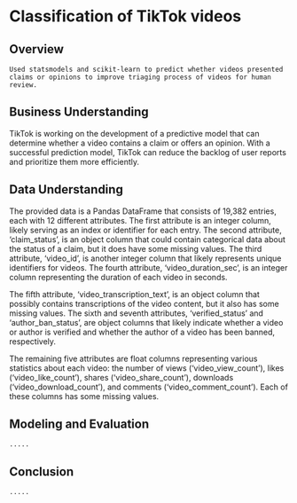 # Classification of TikTok videos

## Overview

    Used statsmodels and scikit-learn to predict whether videos presented claims or opinions to improve triaging process of videos for human review.

## Business Understanding
TikTok is working on the development of a predictive model that can determine whether a video contains a claim or offers an opinion. With a successful prediction model, TikTok can reduce the backlog of user reports and prioritize them more efficiently.

## Data Understanding
The provided data is a Pandas DataFrame that consists of 19,382 entries, each with 12 different attributes. The first attribute is an integer column, likely serving as an index or identifier for each entry. The second attribute, ‘claim_status’, is an object column that could contain categorical data about the status of a claim, but it does have some missing values. The third attribute, ‘video_id’, is another integer column that likely represents unique identifiers for videos. The fourth attribute, ‘video_duration_sec’, is an integer column representing the duration of each video in seconds.

The fifth attribute, ‘video_transcription_text’, is an object column that possibly contains transcriptions of the video content, but it also has some missing values. The sixth and seventh attributes, ‘verified_status’ and ‘author_ban_status’, are object columns that likely indicate whether a video or author is verified and whether the author of a video has been banned, respectively.

The remaining five attributes are float columns representing various statistics about each video: the number of views (‘video_view_count’), likes (‘video_like_count’), shares (‘video_share_count’), downloads (‘video_download_count’), and comments (‘video_comment_count’). Each of these columns has some missing values.

## Modeling and Evaluation

    .....

## Conclusion

    .....
